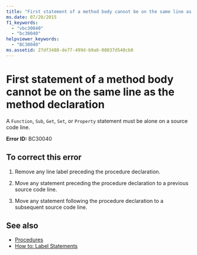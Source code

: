 ```yaml
---
title: "First statement of a method body cannot be on the same line as the method declaration"
ms.date: 07/20/2015
f1_keywords: 
  - "vbc30040"
  - "bc30040"
helpviewer_keywords: 
  - "BC30040"
ms.assetid: 27df3488-de77-499d-b9a6-08037d540cb0
---
```

# First statement of a method body cannot be on the same line as the method declaration
A `Function`, `Sub`, `Get`, `Set`, or `Property` statement must be alone on a source code line.  
  
 **Error ID:** BC30040  
  
## To correct this error  
  
1. Remove any line label preceding the procedure declaration.  
  
2. Move any statement preceding the procedure declaration to a previous source code line.  
  
3. Move any statement following the procedure declaration to a subsequent source code line.  
  
## See also

- [Procedures](../programming-guide/language-features/procedures/index.md)
- [How to: Label Statements](../programming-guide/program-structure/how-to-label-statements.md)
